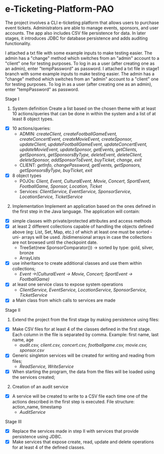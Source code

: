 # e-Ticketing-Platform-PAO


The project involves a CLI e-ticketing platform that allows users to purchase event tickets. Administrators are able to manage events, sponsors, and user accounts. The app also includes CSV file persistence for data. In later stages, it introduces JDBC for database persistence and adds auditing functionality.
  
  I attached a txt file with some example inputs to make testing easier. The admin has a "change" method which switches from an "admin" account to a "client" one for testing purposes. To log in as a user (after creating one as an admin), enter "tempPassword" as password.
  I attached a txt file in stage1 branch with some example inputs to make testing easier. The admin has a "change" method which switches from an "admin" account to a "client" one for testing purposes. To log in as a user (after creating one as an admin), enter "tempPassword" as password.
  
Stage I
1) System definition
Create a list based on the chosen theme with at least 10 actions/queries that can be done in
within the system and a list of at least 8 object types.
  - [x] 10 actions/queries:
      - ADMIN: *createClient, createFootballGameEvent, createConcertEvent, createMovieEvent, createSponsor, updateClient, updateFootballGameEvent, updateConcertEvent, updateMovieEvent, updateSponsor, getEvents, getClients, getSponsors, getSponsorsByType, deleteEvent, deleteClient, deleteSponsor, addSponsorToEvent, buyTicket, change, exit*
      - CLIENT: *getInfo, changePassword, getEvents, getSponsors, getSponsorsByType, buyTicket, exit*
  - [x] 8 object types
      - POJOs: *Client, Event, CulturalEvent, Movie, Concert, SportEvent, FootballGame, Sponsor, Location, Ticket*
      - Services: *ClientService, EventService, SponsorService, LocationService, TicketService*
2) Implementation
Implement an application based on the ones defined in the first step in the Java language.
The application will contain:
  - [x] simple classes with private/protected attributes and access methods
  - [x] at least 2 different collections capable of handling the objects defined above (eg: List, Set,
Map, etc.) of which at least one must be sorted - uni- arrays will be used.
/bidimensional arrays in case the collections are not browsed until the checkpoint date.
      - TreeSet<Sponsor>(new SponsorComparator())  -> sorted by type: gold, silver, bronze
      - ArrayLists
  - [x] use inheritance to create additional classes and use them within collections;
      - *Event ->(CulturalEvent -> Movie, Concert; SportEvent -> FootballGame)*
  - [x] at least one service class to expose system operations
      - *ClientService, EventService, LocationService, SponsorService, TicketService*
  - [x] a Main class from which calls to services are made

Stage II
1) Extend the project from the first stage by making persistence using files:
  - [x] Make CSV files for at least 4 of the classes defined in the first stage. Each column in the file is separated by comma. Example: first name, last name, age
      - *audit.csv, client.csv, concert.csv, footballgame.csv, movie.csv, sponsor.csv*
  - [x] Generic singleton services will be created for writing and reading from files;
      - *ReadService, WriteService*
  - [x] When starting the program, the data from the files will be loaded using the services created;

2) Creation of an audit service
  - [x] A service will be created to write to a CSV file each time one of the actions described in the first step is executed. File structure: action_name, timestamp
      - *AuditService*
      
Stage III
  - [x] Replace the services made in step II with services that provide persistence using JDBC.
  - [x] Make services that expose create, read, update and delete operations for at least 4 of the defined classes.
